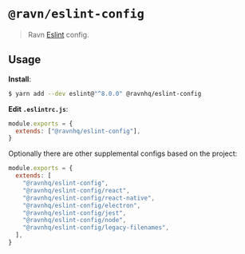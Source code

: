 # `@ravn/eslint-config`

> Ravn [Eslint](https://eslint.org/) config.

## Usage

**Install**:

```bash
$ yarn add --dev eslint@"^8.0.0" @ravnhq/eslint-config
```

**Edit `.eslintrc.js`**:

```js
module.exports = {
  extends: ["@ravnhq/eslint-config"],
}
```

Optionally there are other supplemental configs based on the project:

```js
module.exports = {
  extends: [
    "@ravnhq/eslint-config",
    "@ravnhq/eslint-config/react",
    "@ravnhq/eslint-config/react-native",
    "@ravnhq/eslint-config/electron",
    "@ravnhq/eslint-config/jest",
    "@ravnhq/eslint-config/node",
    "@ravnhq/eslint-config/legacy-filenames",
  ],
}
```
